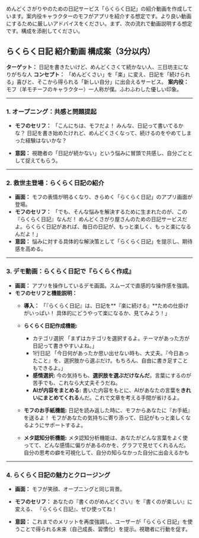 
めんどくさがりやのための日記サービス「らくらく日記」の紹介動画を作成しています。案内役キャラクターのモフがアプリを紹介する想定です。より良い動画にするために厳しいアドバイスをください。まず、次の流れで動画説明する想定です。構成を添削してください。



## らくらく日記 紹介動画 構成案（3分以内）

**ターゲット：** 日記を書きたいけど、めんどくさくて続かない人、三日坊主になりがちな人
**コンセプト：** 「めんどくさい」を「楽」に変え、日記を「続けられる」喜びと、そこから得られる「新しい自分」に出会えるサービス。
**案内役：** モフ（羊モチーフのキャラクター）一人称が僕。ふわふわした優しい印象。

---

### 1. オープニング：共感と問題提起

* **モフのセリフ：**
「こんにちは、モフだよ！ みんな、日記って書いてるかな？
日記を書き始めたけれど、めんどくさくなって、続けるのをやめてしまった経験はないかな？

* **意図：** 視聴者の「日記が続かない」という悩みに冒頭で共感し、自分ごととして捉えてもらう。

---

### 2. 救世主登場：らくらく日記の紹介

* **画面：** モフの表情が明るくなり、きらめく「らくらく日記」のアプリ画面が登場。
* **モフのセリフ：**
「でも、そんな悩みを解決するために生まれたのが、この『らくらく日記』なんだ！ めんどくさがり屋さんのための日記サービスだよ。らくらく日記があれば、毎日の日記が、もっと楽しく、もっと楽になるんだよ！」
* **意図：** 悩みに対する具体的な解決策として「らくらく日記」を提示し、期待感を高める。

---

### 3. デモ動画：らくらく日記で『らくらく作成』

* **画面：** アプリを操作しているデモ画面。スムーズで直感的な操作感を強調。
* **モフのセリフと機能説明：**
    * **導入：** 「『らくらく日記』は、日記を**『楽に続ける』**ための仕掛けがいっぱい！ 具体的にどうやって楽になるか、見てみよう！」
    * **らくらく日記作成機能:**
        * カテゴリ選択 
        「まずはカテゴリを選択するよ。テーマがあった方が日記って書きやすいよね。」
        * 1行日記
        「今日何があったか思い出せない時も、大丈夫。『今日あったこと』を、選択肢から選ぶだけ。もちろん、自由に書き足すこともできるよ。」
        * **感情選択:** 
        今の気持ちも、**選択肢を選ぶだけなんだ**。言葉にするのが苦手でも、これなら大丈夫そうだね。
        * **AIが内容をまとめる:**
         書いた内容をもとに、AIがあなたの言葉を**きれいにまとめてくれる**んだ。これで文章を考える手間が省けるよ。

    * **モフのお手紙機能:** 
    日記を読み返した時に、モフからあなたに『お手紙』を送るよ！
    モフがあなたの気持ちに寄り添って、日記がもっと楽しくなるようにサポートするよ。

    * **メタ認知分析機能:** 
    メタ認知分析機能は、あなたがどんな言葉をよく使ってて、どんな感情に偏りがあるのかを、グラフで見せてくれるんだ。
    自分の思考の癖を可視化して、自分の知らなかった自分に出会えるかも



---

### 4. らくらく日記の魅力とクロージング

* **画面：** モフが笑顔、オープニングと同じ背景。
* **モフのセリフ：**
あなたの『書くのがめんどくさい』を『書くのが楽しい』に変える、
『らくらく日記』、ぜひ使ってね！


* **意図：** これまでのメリットを再度強調し、ユーザーが「らくらく日記」を使うことで得られる未来（自己成長、習慣化）を提示。視聴者に行動を促す。

